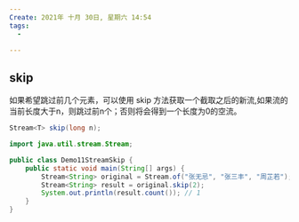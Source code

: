 ```yaml
---
Create: 2021年 十月 30日, 星期六 14:54
tags: 
  - 

---
```

## skip

如果希望跳过前几个元素，可以使用 skip 方法获取一个截取之后的新流,如果流的当前长度大于n，则跳过前n个；否则将会得到一个长度为0的空流。

```java
Stream<T> skip(long n);
```

```java
import java.util.stream.Stream;

public class Demo11StreamSkip {
    public static void main(String[] args) { 
        Stream<String> original = Stream.of("张无忌", "张三丰", "周芷若"); 
        Stream<String> result = original.skip(2); 
        System.out.println(result.count()); // 1 
    }
}
```



